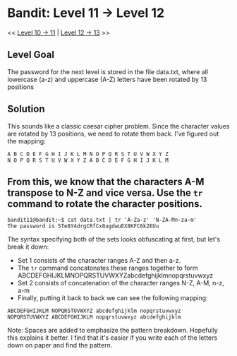 # Bandit: Level 11 -> Level 12

<< [Level 10 -> 11](https://github.com/Dennis-Dang/OverTheWire/blob/main/0_bandit/level_10-11.md) | [Level 12 -> 13](https://github.com/Dennis-Dang/OverTheWire/blob/main/0_bandit/level_12-13.md) >>

## Level Goal
The password for the next level is stored in the file data.txt, where all lowercase (a-z) and uppercase (A-Z) letters have been rotated by 13 positions

## Solution
This sounds like a classic caesar cipher problem. Since the character values are rotated by 13 positions, we need to rotate them back.
I've figured out the mapping:
```
A B C D E F G H I J K L M N O P Q R S T U V W X Y Z
N O P Q R S T U V W X Y Z A B C D E F G H I J K L M
```
From this, we know that the characters A-M transpose to N-Z and vice versa. 
Use the `tr` command to rotate the character positions.
- 
```console
bandit11@bandit:~$ cat data.txt | tr 'A-Za-z' 'N-ZA-Mn-za-m'
The password is 5Te8Y4drgCRfCx8ugdwuEX8KFC6k2EUu
```

The syntax specifying both of the sets looks obfuscating at first, but let's break it down:
- Set 1 consists of the character ranges A-Z and then a-z.
 - The `tr` command concatonates these ranges together to form ABCDEFGHIJKLMNOPQRSTUVWXYZabcdefghijklmnopqrstuvwxyz
- Set 2 consists of concatenation of the character ranges N-Z, A-M, n-z, a-m
- Finally, putting it back to back we can see the following mapping:
```console
ABCDEFGHIJKLM NOPQRSTUVWXYZ abcdefghijklm nopqrstuvwxyz
NOPQRSTUVWXYZ ABCDEFGHIJKLM nopqrstuvwxyz abcdefghijklm
```
Note: Spaces are added to emphasize the pattern breakdown.
Hopefully this explains it better. I find that it's easier if you write each of the letters down on paper and find the pattern.
